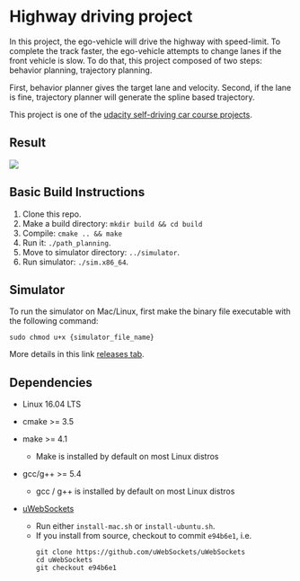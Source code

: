 # Highway driving project



In this project, the ego-vehicle will drive the highway with speed-limit. To complete the track faster, the ego-vehicle attempts to change lanes if the front vehicle is slow. To do that, this project composed of two steps: behavior planning, trajectory planning. 

 First, behavior planner gives the target lane and velocity.
 Second, if the lane is fine, trajectory planner will generate the spline based trajectory.

This project is one of the [udacity self-driving car course projects](https://www.udacity.com/course/self-driving-car-engineer-nanodegree--nd013).  

## Result
![](video/LaneChange_9.gif)

## Basic Build Instructions
1. Clone this repo.
2. Make a build directory: `mkdir build && cd build`
3. Compile: `cmake .. && make`
4. Run it: `./path_planning`.
5. Move to simulator directory: `../simulator`.
6. Run simulator: `./sim.x86_64`.

## Simulator
To run the simulator on Mac/Linux, first make the binary file executable with the following command:
```shell
sudo chmod u+x {simulator_file_name}
```
More details in this link
[releases tab](https://github.com/udacity/self-driving-car-sim/releases/tag/T3_v1.2).  

## Dependencies

* Linux 16.04 LTS
* cmake >= 3.5
* make >= 4.1
  
  * Make is installed by default on most Linux distros
* gcc/g++ >= 5.4
  
  * gcc / g++ is installed by default on most Linux distros
* [uWebSockets](https://github.com/uWebSockets/uWebSockets)
  * Run either `install-mac.sh` or `install-ubuntu.sh`.
  * If you install from source, checkout to commit `e94b6e1`, i.e.
    ```
    git clone https://github.com/uWebSockets/uWebSockets 
    cd uWebSockets
    git checkout e94b6e1
    ```


